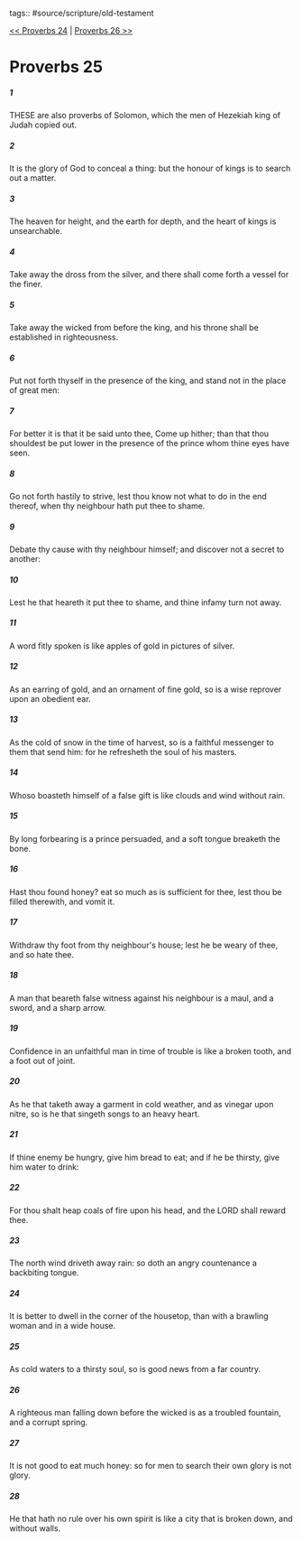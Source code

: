 tags:: #source/scripture/old-testament

[<< Proverbs 24](source/scripture/old-testament/20_Proverbs/Proverbs_24.md) | [Proverbs 26 >>](source/scripture/old-testament/20_Proverbs/Proverbs_26.md)

# Proverbs 25

##### 1

THESE are also proverbs of Solomon, which the men of Hezekiah king of Judah copied out.

##### 2

It is the glory of God to conceal a thing: but the honour of kings is to search out a matter.

##### 3

The heaven for height, and the earth for depth, and the heart of kings is unsearchable.

##### 4

Take away the dross from the silver, and there shall come forth a vessel for the finer.

##### 5

Take away the wicked from before the king, and his throne shall be established in righteousness.

##### 6

Put not forth thyself in the presence of the king, and stand not in the place of great men:

##### 7

For better it is that it be said unto thee, Come up hither; than that thou shouldest be put lower in the presence of the prince whom thine eyes have seen.

##### 8

Go not forth hastily to strive, lest thou know not what to do in the end thereof, when thy neighbour hath put thee to shame.

##### 9

Debate thy cause with thy neighbour himself; and discover not a secret to another:

##### 10

Lest he that heareth it put thee to shame, and thine infamy turn not away.

##### 11

A word fitly spoken is like apples of gold in pictures of silver.

##### 12

As an earring of gold, and an ornament of fine gold, so is a wise reprover upon an obedient ear.

##### 13

As the cold of snow in the time of harvest, so is a faithful messenger to them that send him: for he refresheth the soul of his masters.

##### 14

Whoso boasteth himself of a false gift is like clouds and wind without rain.

##### 15

By long forbearing is a prince persuaded, and a soft tongue breaketh the bone.

##### 16

Hast thou found honey? eat so much as is sufficient for thee, lest thou be filled therewith, and vomit it.

##### 17

Withdraw thy foot from thy neighbour's house; lest he be weary of thee, and so hate thee.

##### 18

A man that beareth false witness against his neighbour is a maul, and a sword, and a sharp arrow.

##### 19

Confidence in an unfaithful man in time of trouble is like a broken tooth, and a foot out of joint.

##### 20

As he that taketh away a garment in cold weather, and as vinegar upon nitre, so is he that singeth songs to an heavy heart.

##### 21

If thine enemy be hungry, give him bread to eat; and if he be thirsty, give him water to drink:

##### 22

For thou shalt heap coals of fire upon his head, and the LORD shall reward thee.

##### 23

The north wind driveth away rain: so doth an angry countenance a backbiting tongue.

##### 24

It is better to dwell in the corner of the housetop, than with a brawling woman and in a wide house.

##### 25

As cold waters to a thirsty soul, so is good news from a far country.

##### 26

A righteous man falling down before the wicked is as a troubled fountain, and a corrupt spring.

##### 27

It is not good to eat much honey: so for men to search their own glory is not glory.

##### 28

He that hath no rule over his own spirit is like a city that is broken down, and without walls.
